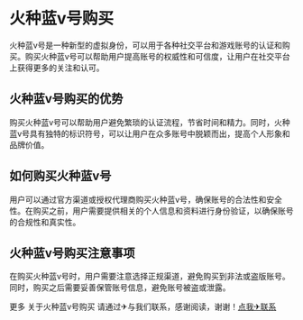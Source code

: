# 火种蓝v号购买

火种蓝v号是一种新型的虚拟身份，可以用于各种社交平台和游戏账号的认证和购买。购买火种蓝v号可以帮助用户提高账号的权威性和可信度，让用户在社交平台上获得更多的关注和认可。

## 火种蓝v号购买的优势

购买火种蓝v号可以帮助用户避免繁琐的认证流程，节省时间和精力。同时，火种蓝v号具有独特的标识符号，可以让用户在众多账号中脱颖而出，提高个人形象和品牌价值。

## 如何购买火种蓝v号

用户可以通过官方渠道或授权代理商购买火种蓝v号，确保账号的合法性和安全性。在购买之前，用户需要提供相关的个人信息和资料进行身份验证，以确保账号的合规性和真实性。

## 火种蓝v号购买注意事项

在购买火种蓝v号时，用户需要注意选择正规渠道，避免购买到非法或盗版账号。同时，购买之后需要妥善保管账号信息，避免账号被盗或泄露。

更多 关于火种蓝v号购买 请通过✈与我们联系，感谢阅读，谢谢！[点我✈联系](https://gg.k02.cc)